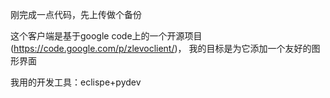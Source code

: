刚完成一点代码，先上传做个备份

这个客户端是基于google code上的一个开源项目(https://code.google.com/p/zlevoclient/)，
我的目标是为它添加一个友好的图形界面

我用的开发工具：eclispe+pydev
